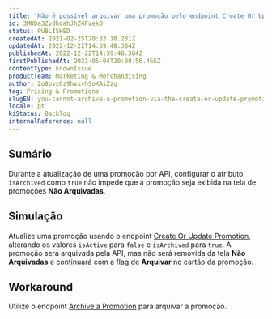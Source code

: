 ```yaml
---
title: 'Não é possível arquivar uma promoção pelo endpoint Create Or Update Promotion'
id: 3MUDa3ZvdhoahJhZ4FvekO
status: PUBLISHED
createdAt: 2021-02-25T20:33:18.281Z
updatedAt: 2022-12-22T14:39:48.384Z
publishedAt: 2022-12-22T14:39:48.384Z
firstPublishedAt: 2021-05-04T20:08:56.465Z
contentType: knownIssue
productTeam: Marketing & Merchandising
author: 2o8pvz6z9hvxvhSoKAiZzg
tag: Pricing & Promotions
slugEN: you-cannot-archive-a-promotion-via-the-create-or-update-promotion-endpoint
locale: pt
kiStatus: Backlog
internalReference: null
---
```


## Sumário

Durante a atualização de uma promoção por API, configurar o atributo `isArchived` como `true` não impede que a promoção seja exibida na tela de promoções **Não Arquivadas**.

## Simulação

Atualize uma promoção usando o endpoint [Create Or Update Promotion](https://developers.vtex.com/vtex-rest-api/reference/createorupdatecalculatorconfiguration), alterando os valores `isActive` para `false` e `isArchived` para `true`. A promoção será arquivada pela API, mas não será removida da tela **Não Arquivadas** e continuará com a flag de **Arquivar** no cartão da promoção.

## Workaround

Utilize o endpoint [Archive a Promotion](https://developers.vtex.com/vtex-rest-api/reference/archivepromotion-1) para arquivar a promoção.

